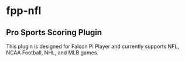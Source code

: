 # fpp-nfl

## Pro Sports Scoring Plugin

This plugin is designed for Falcon Pi Player and currently supports NFL, NCAA Football, NHL, and MLB games.